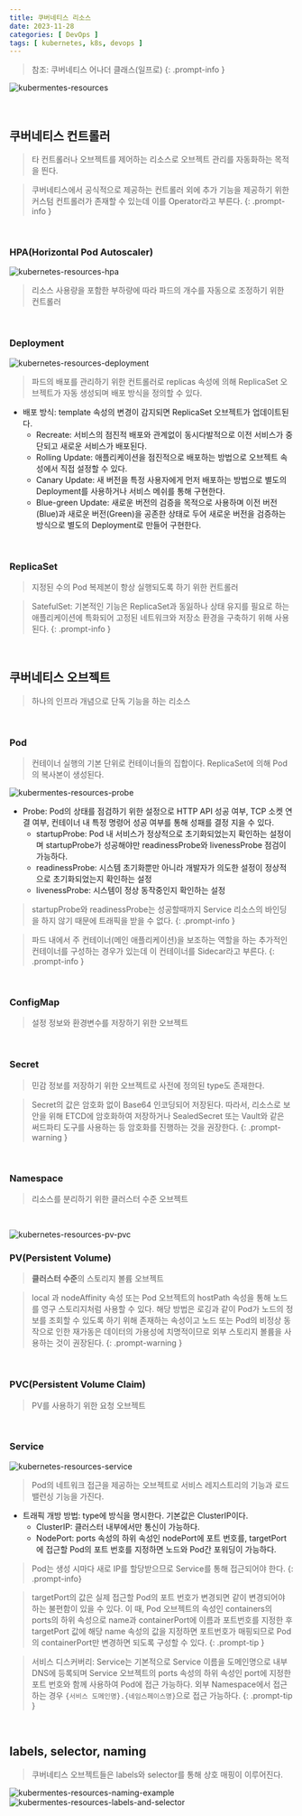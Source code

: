 ```yaml
---
title: 쿠버네티스 리소스
date: 2023-11-28
categories: [ DevOps ]
tags: [ kubernetes, k8s, devops ]
---
```


> 참조: 쿠버네티스 어나더 클래스(일프로)
{: .prompt-info }

![kubermentes-resources](/assets/img/posts/kubernetes-resources.png)

<br>

## 쿠버네티스 컨트롤러

> 타 컨트롤러나 오브젝트를 제어하는 리소스로 오브젝트 관리를 자동화하는 목적을 띈다.

> 쿠버네티스에서 공식적으로 제공하는 컨트롤러 외에 추가 기능을 제공하기 위한 커스텀 컨트롤러가 존재할 수 있는데 이를 Operator라고 부른다.
{: .prompt-info }

<br>

### HPA(Horizontal Pod Autoscaler)

![kubernetes-resources-hpa](/assets/img/posts/kubernetes-resources-hpa.png)

> 리소스 사용량을 포함한 부하량에 따라 파드의 개수를 자동으로 조정하기 위한 컨트롤러

<br>

### Deployment

![kubernetes-resources-deployment](/assets/img/posts/kubernetes-resources-deployment.png)

> 파드의 배포를 관리하기 위한 컨트롤러로 replicas 속성에 의해 ReplicaSet 오브젝트가 자동 생성되며 배포 방식을 정의할 수 있다.

- 배포 방식: template 속성의 변경이 감지되면 ReplicaSet 오브젝트가 업데이트된다.
  - Recreate: 서비스의 점진적 배포와 관계없이 동시다발적으로 이전 서비스가 중단되고 새로운 서비스가 배포된다.
  - Rolling Update: 애플리케이션을 점진적으로 배포하는 방법으로 오브젝트 속성에서 직접 설정할 수 있다.
  - Canary Update: 새 버전을 특정 사용자에게 먼저 배포하는 방법으로 별도의 Deployment를 사용하거나 서비스 메쉬를 통해 구현한다.
  - Blue-green Update: 새로운 버전의 검증을 목적으로 사용하며 이전 버전(Blue)과 새로운 버전(Green)을 공존한 상태로 두어 새로운 버전을 검증하는 방식으로 별도의 Deployment로 만들어 구현한다.

<br>

### ReplicaSet

> 지정된 수의 Pod 복제본이 항상 실행되도록 하기 위한 컨트롤러

> SatefulSet: 기본적인 기능은 ReplicaSet과 동잃하나 상태 유지를 필요로 하는 애플리케이션에 특화되어 고정된 네트워크와 저장소 환경을 구축하기 위해 사용된다.
{: .prompt-info }

<br>

## 쿠버네티스 오브젝트
> 하나의 인프라 개념으로 단독 기능을 하는 리소스

<br>

### Pod

> 컨테이너 실행의 기본 단위로 컨테이너들의 집합이다. ReplicaSet에 의해 Pod의 복사본이 생성된다.

![kubermentes-resources-probe](/assets/img/posts/kubernetes-resources-probe.png)

- Probe: Pod의 상태를 점검하기 위한 설정으로 HTTP API 성공 여부, TCP 소켓 연결 여부, 컨테이너 내 특정 명령어 성공 여부를 통해 성패를 결정 지을 수 있다. 
  - startupProbe: Pod 내 서비스가 정상적으로 초기화되었는지 확인하는 설정이며 startupProbe가 성공해야만 readinessProbe와 livenessProbe 점검이 가능하다.
  - readinessProbe: 시스템 초기화뿐만 아니라 개발자가 의도한 설정이 정상적으로 초기화되었는지 확인하는 설정
  - livenessProbe: 시스템이 정상 동작중인지 확인하는 설정

> startupProbe와 readinessProbe는 성공할때까지 Service 리소스의 바인딩을 하지 않기 때문에 트래픽을 받을 수 없다.
{: .prompt-info }

> 파드 내에서 주 컨테이너(메인 애플리케이션)을 보조하는 역할을 하는 추가적인 컨테이너를 구성하는 경우가 있는데 이 컨테이너를 Sidecar라고 부른다.
{: .prompt-info }

<br>

### ConfigMap

> 설정 정보와 환경변수를 저장하기 위한 오브젝트

<br>

### Secret

> 민감 정보를 저장하기 위한 오브젝트로 사전에 정의된 type도 존재한다.

> Secret의 값은 암호화 없이 Base64 인코딩되어 저장된다.
> 따라서, 리소스로 보안을 위해 ETCD에 암호화하여 저장하거나 SealedSecret 또는 Vault와 같은 써드파티 도구를 사용하는 등 암호화를 진행하는 것을 권장한다.
{: .prompt-warning }

<br>

### Namespace

> 리소스를 분리하기 위한 클러스터 수준 오브젝트

<br>

![kubernetes-resources-pv-pvc](/assets/img/posts/kubernetes-resources-pv-pvc.png)

### PV(Persistent Volume)
> **클러스터 수준**의 스토리지 볼륨 오브젝트

> local 과 nodeAffinity 속성 또는 Pod 오브젝트의 hostPath 속성을 통해 노드를 영구 스토리지처럼 사용할 수 있다.
> 해당 방법은 로깅과 같이 Pod가 노드의 정보를 조회할 수 있도록 하기 위해 존재하는 속성이고 노드 또는 Pod의 비정상 동작으로 인한 재가동은 데이터의 가용성에 치명적이므로 외부 스토리지 볼륨을 사용하는 것이 권장된다.
{: .prompt-warning }

<br>

### PVC(Persistent Volume Claim)

> PV를 사용하기 위한 요청 오브젝트

<br>

### Service

![kubernetes-resources-service](/assets/img/posts/kubernetes-resources-service.png)

> Pod의 네트워크 접근을 제공하는 오브젝트로 서비스 레지스트리의 기능과 로드밸런싱 기능을 가진다.

- 트래픽 개방 방법: type에 방식을 명시한다. 기본값은 ClusterIP이다.
  - ClusterIP: 클러스터 내부에서만 통신이 가능하다.
  - NodePort: ports 속성의 하위 속성인 nodePort에 포트 번호를, targetPort에 접근할 Pod의 포트 번호를 지정하면 노드와 Pod간 포워딩이 가능하다.

> Pod는 생성 시마다 새로 IP를 할당받으므로 Service를 통해 접근되어야 한다.
{: .prompt-info}

> targetPort의 값은 실제 접근할 Pod의 포트 번호가 변경되면 같이 변경되어야 하는 불편함이 있을 수 있다. 이 때, Pod 오브젝트의 속성인 containers의 ports의 하위 속성으로 name과 containerPort에 이름과 포트번호를 지정한 후 targetPort 값에 해당 name 속성의 값을 지정하면 포트번호가 매핑되므로 Pod의 containerPort만 변경하면 되도록 구성할 수 있다.
{: .prompt-tip }

> 서비스 디스커버리: Service는 기본적으로 Service 이름을 도메인명으로 내부 DNS에 등록되며 Service 오브젝트의 ports 속성의 하위 속성인 port에 지정한 포트 번호와 함께 사용하여 Pod에 접근 가능하다. 외부 Namespace에서 접근하는 경우 `{서비스 도메인명}.{네임스페이스명}`으로 접근 가능하다.
{: .prompt-tip }


<br>

## labels, selector, naming

> 쿠버네티스 오브젝트들은 labels와 selector를 통해 상호 매핑이 이루어진다.

![kubermentes-resources-naming-example](/assets/img/posts/kubernetes-resources-naming-example.png)
![kubermentes-resources-labels-and-selector](/assets/img/posts/kubernetes-resouces-labels-and-selector.png)
